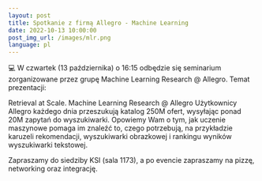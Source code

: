 ```yaml
---
layout:	post
title: Spotkanie z firmą Allegro - Machine Learning
date: 2022-10-13 10:00:00
post_img_url: /images/mlr.png
language: pl
---
```

💻 W czwartek (13 października) o 16:15 odbędzie się seminarium zorganizowane przez grupę Machine Learning Research @ Allegro. 
Temat prezentacji:

Retrieval at Scale. Machine Learning Research @ Allegro
Użytkownicy Allegro każdego dnia przeszukują katalog 250M ofert, wysyłając ponad 20M zapytań do wyszukiwarki. Opowiemy Wam o tym, jak uczenie maszynowe pomaga im znaleźć to, czego potrzebują, na przykładzie karuzeli rekomendacji, wyszukiwarki obrazkowej i rankingu wyników wyszukiwarki tekstowej.

Zapraszamy do siedziby KSI (sala 1173), a po evencie zapraszamy na pizzę, networking oraz integrację.